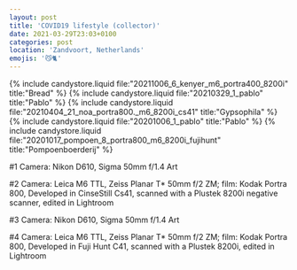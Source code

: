 ```yaml
---
layout: post
title: 'COVID19 lifestyle (collector)'
date: 2021-03-29T23:03+0100
categories: post
location: 'Zandvoort, Netherlands'
emojis: '😼🐈'
---
```


{% include candystore.liquid file:"20211006_6_kenyer_m6_portra400_8200i" title:"Bread" %}
{% include candystore.liquid file:"20210329_1_pablo" title:"Pablo" %}
{% include candystore.liquid file:"20210404_21_noa_portra800._m6_8200i_cs41" title:"Gypsophila" %}
{% include candystore.liquid file:"20201006_1_pablo" title:"Pablo" %}
{% include candystore.liquid file:"20201017_pompoen_8_portra800_m6_8200i_fujihunt" title:"Pompoenboerderij" %}

#1 Camera: Nikon D610, Sigma 50mm f/1.4 Art

#2 Camera: Leica M6 TTL, Zeiss Planar T\* 50mm f/2 ZM; film: Kodak Portra 800, Developed in CinseStill Cs41, scanned with a Plustek 8200i negative scanner, edited in Lightroom

#3 Camera: Nikon D610, Sigma 50mm f/1.4 Art

#4 Camera: Leica M6 TTL, Zeiss Planar T\* 50mm f/2 ZM; film: Kodak Portra 800, Developed in Fuji Hunt C41, scanned with a Plustek 8200i, edited in Lightroom
